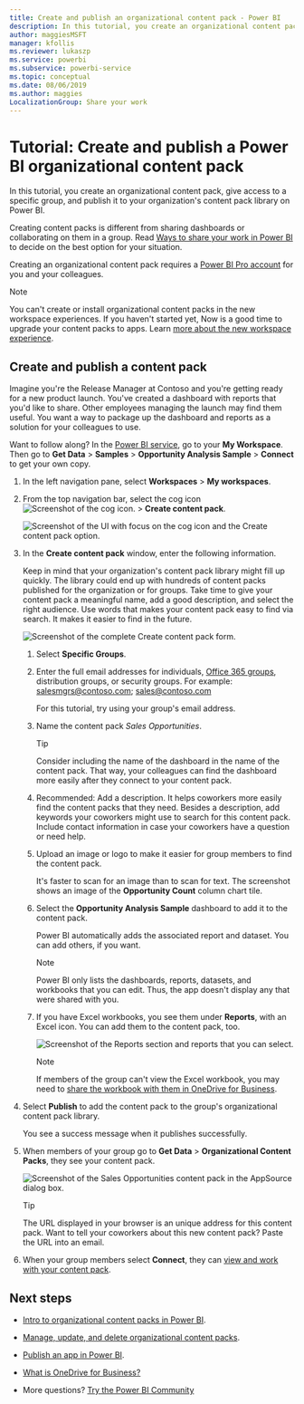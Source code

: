 ```yaml
---
title: Create and publish an organizational content pack - Power BI
description: In this tutorial, you create an organizational content pack, restrict access to a specific group, and publish it to your organization's content pack library on Power BI.
author: maggiesMSFT
manager: kfollis
ms.reviewer: lukaszp
ms.service: powerbi
ms.subservice: powerbi-service
ms.topic: conceptual
ms.date: 08/06/2019
ms.author: maggies
LocalizationGroup: Share your work
---
```


# Tutorial: Create and publish a Power BI organizational content pack

In this tutorial, you create an organizational content pack, give access to a specific group, and publish it to your organization's content pack library on Power BI.

Creating content packs is different from sharing dashboards or collaborating on them in a group. Read [Ways to share your work in Power BI](service-how-to-collaborate-distribute-dashboards-reports.md) to decide on the best option for your situation.

Creating an organizational content pack requires a [Power BI Pro account](https://powerbi.microsoft.com/pricing) for you and your colleagues.

> [!NOTE]
> You can't create or install organizational content packs in the new workspace experiences. If you haven't started yet, Now is a good time to upgrade your content packs to apps. Learn [more about the new workspace experience](service-create-the-new-workspaces.md).

## Create and publish a content pack

Imagine you're the Release Manager at Contoso and you're getting ready for a new product launch.  You've created a dashboard with reports that you'd like to share. Other employees managing the launch may find them useful. You want a way to package up the dashboard and reports as a solution for your colleagues to use.

Want to follow along? In the [Power BI service](https://powerbi.com), go to your **My Workspace**. Then go to **Get Data** > **Samples** > **Opportunity Analysis Sample** > **Connect** to get your own copy.

1. In the left navigation pane, select **Workspaces** > **My workspaces**.

1. From the top navigation bar, select the cog icon ![Screenshot of the cog icon.](media/service-organizational-content-pack-create-and-publish/cog.png) > **Create content pack**.

   ![Screenshot of the UI with focus on the cog icon and the Create content pack option.](media/service-organizational-content-pack-create-and-publish/pbi_create_contpk.png)

1. In the **Create content pack** window, enter the following information.  

   Keep in mind that your organization's content pack library might fill up quickly. The library could end up with hundreds of content packs published for the organization or for groups. Take time to give your content pack a meaningful name, add a good description, and select the right audience.  Use words that makes your content pack easy to find via search. It makes it easier to find in the future.

      ![Screenshot of the complete Create content pack form.](media/service-organizational-content-pack-create-and-publish/cpwindow.png)

    1. Select **Specific Groups**.

    1. Enter the full email addresses for individuals, [Office 365 groups](https://support.office.com/article/Create-a-group-in-Office-365-7124dc4c-1de9-40d4-b096-e8add19209e9), distribution groups, or security groups. For example: salesmgrs@contoso.com; sales@contoso.com

        For this tutorial, try using your group's email address.

    1. Name the content pack *Sales Opportunities*.

        > [!TIP]
        > Consider including the name of the dashboard in the name of the content pack. That way, your colleagues can find the dashboard more easily after they connect to your content pack.

    1. Recommended: Add a description. It helps coworkers more easily find the content packs that they need. Besides a description, add keywords your coworkers might use to search for this content pack. Include contact information in case your coworkers have a question or need help.

    1. Upload an image or logo to make it easier for group members to find the content pack.

        It's faster to scan for an image than to scan for text. The screenshot shows an image of the **Opportunity Count** column chart tile.

    1. Select the **Opportunity Analysis Sample** dashboard to add it to the content pack.

        Power BI automatically adds the associated report and dataset. You can add others, if you want.

       > [!NOTE]
       > Power BI only lists the dashboards, reports, datasets, and workbooks that you can edit. Thus, the app doesn't display any that were shared with you.

   1. If you have Excel workbooks, you see them under **Reports**, with an Excel icon. You can add them to the content pack, too.

      ![Screenshot of the Reports section and reports that you can select.](media/service-organizational-content-pack-create-and-publish/pbi_orgcontpkexcel.png)

      > [!NOTE]
      > If members of the group can't view the Excel workbook, you may need to [share the workbook with them in OneDrive for Business](https://support.office.com/article/Share-documents-or-folders-in-Office-365-1fe37332-0f9a-4719-970e-d2578da4941c).

1. Select **Publish** to add the content pack to the group's organizational content pack library.  

   You see a success message when it publishes successfully.

1. When members of your group go to **Get Data** > **Organizational Content Packs**, they see your content pack.

   ![Screenshot of the Sales Opportunities content pack in the AppSource dialog box.](media/service-organizational-content-pack-create-and-publish/powerbi-find-content-pack-organization.png)

   > [!TIP]
   > The URL displayed in your browser is an unique address for this content pack.  Want to tell your coworkers about this new content pack?  Paste the URL into an email.

1. When your group members select **Connect**, they can [view and work with your content pack](service-organizational-content-pack-copy-refresh-access.md).

## Next steps

* [Intro to organizational content packs in Power BI](service-organizational-content-pack-introduction.md).

* [Manage, update, and delete organizational content packs](service-organizational-content-pack-manage-update-delete.md).

* [Publish an app in Power BI](service-create-distribute-apps.md).

* [What is OneDrive for Business?](https://support.office.com/article/What-is-OneDrive-for-Business-187f90af-056f-47c0-9656-cc0ddca7fdc2)

* More questions? [Try the Power BI Community](https://community.powerbi.com/)
